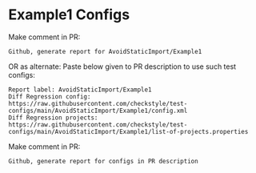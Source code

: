 # Example1 Configs
Make comment in PR:
```
Github, generate report for AvoidStaticImport/Example1
```
OR as alternate:
Paste below given to PR description to use such test configs:
```
Report label: AvoidStaticImport/Example1
Diff Regression config: https://raw.githubusercontent.com/checkstyle/test-configs/main/AvoidStaticImport/Example1/config.xml
Diff Regression projects: https://raw.githubusercontent.com/checkstyle/test-configs/main/AvoidStaticImport/Example1/list-of-projects.properties
```
Make comment in PR:
```
Github, generate report for configs in PR description
```
